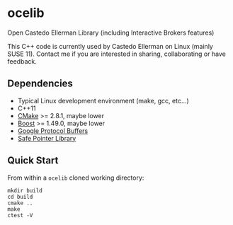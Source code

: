 ocelib
======

Open Castedo Ellerman Library (including Interactive Brokers features)

This C++ code is currently used by Castedo Ellerman on Linux (mainly SUSE 11).
Contact me if you are interested in sharing, collaborating or have feedback.

Dependencies
------------

* Typical Linux development environment (make, gcc, etc...)
* C++11
* [CMake](http://www.cmake.org) >= 2.8.1, maybe lower
* [Boost](http://www.boost.org) >= 1.49.0, maybe lower
* [Google Protocol Buffers](http://developers.google.com/protocol-buffers/)
* [Safe Pointer Library](https://github.com/castedo/safe-ptr)

Quick Start
-----------

From within a `ocelib` cloned working directory:

```
mkdir build
cd build
cmake ..
make
ctest -V
```

